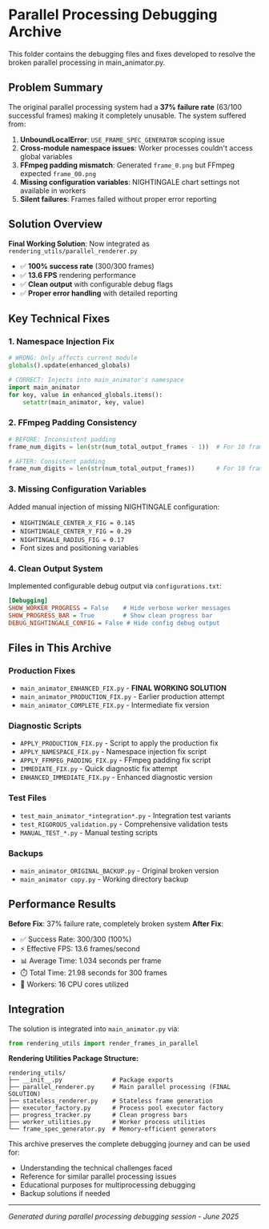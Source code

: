 # Parallel Processing Debugging Archive

This folder contains the debugging files and fixes developed to resolve the broken parallel processing in main_animator.py.

## Problem Summary

The original parallel processing system had a **37% failure rate** (63/100 successful frames) making it completely unusable. The system suffered from:

1. **UnboundLocalError**: `USE_FRAME_SPEC_GENERATOR` scoping issue
2. **Cross-module namespace issues**: Worker processes couldn't access global variables
3. **FFmpeg padding mismatch**: Generated `frame_0.png` but FFmpeg expected `frame_00.png`
4. **Missing configuration variables**: NIGHTINGALE chart settings not available in workers
5. **Silent failures**: Frames failed without proper error reporting

## Solution Overview

**Final Working Solution**: Now integrated as `rendering_utils/parallel_renderer.py`
- ✅ **100% success rate** (300/300 frames)
- ✅ **13.6 FPS** rendering performance  
- ✅ **Clean output** with configurable debug flags
- ✅ **Proper error handling** with detailed reporting

## Key Technical Fixes

### 1. Namespace Injection Fix
```python
# WRONG: Only affects current module
globals().update(enhanced_globals)

# CORRECT: Injects into main_animator's namespace
import main_animator
for key, value in enhanced_globals.items():
    setattr(main_animator, key, value)
```

### 2. FFmpeg Padding Consistency  
```python
# BEFORE: Inconsistent padding
frame_num_digits = len(str(num_total_output_frames - 1))  # For 10 frames: 1 digit

# AFTER: Consistent padding  
frame_num_digits = len(str(num_total_output_frames))      # For 10 frames: 2 digits
```

### 3. Missing Configuration Variables
Added manual injection of missing NIGHTINGALE configuration:
- `NIGHTINGALE_CENTER_X_FIG = 0.145`
- `NIGHTINGALE_CENTER_Y_FIG = 0.29` 
- `NIGHTINGALE_RADIUS_FIG = 0.17`
- Font sizes and positioning variables

### 4. Clean Output System
Implemented configurable debug output via `configurations.txt`:
```ini
[Debugging]
SHOW_WORKER_PROGRESS = False    # Hide verbose worker messages
SHOW_PROGRESS_BAR = True        # Show clean progress bar
DEBUG_NIGHTINGALE_CONFIG = False # Hide config debug output
```

## Files in This Archive

### Production Fixes
- `main_animator_ENHANCED_FIX.py` - **FINAL WORKING SOLUTION**
- `main_animator_PRODUCTION_FIX.py` - Earlier production attempt
- `main_animator_COMPLETE_FIX.py` - Intermediate fix version

### Diagnostic Scripts  
- `APPLY_PRODUCTION_FIX.py` - Script to apply the production fix
- `APPLY_NAMESPACE_FIX.py` - Namespace injection fix script
- `APPLY_FFMPEG_PADDING_FIX.py` - FFmpeg padding fix script
- `IMMEDIATE_FIX.py` - Quick diagnostic fix attempt
- `ENHANCED_IMMEDIATE_FIX.py` - Enhanced diagnostic version

### Test Files
- `test_main_animator_*integration*.py` - Integration test variants
- `test_RIGOROUS_validation.py` - Comprehensive validation tests
- `MANUAL_TEST_*.py` - Manual testing scripts

### Backups
- `main_animator_ORIGINAL_BACKUP.py` - Original broken version
- `main_animator copy.py` - Working directory backup

## Performance Results

**Before Fix**: 37% failure rate, completely broken system
**After Fix**: 
- ✅ Success Rate: 300/300 (100%)
- ⚡ Effective FPS: 13.6 frames/second
- 📊 Average Time: 1.034 seconds per frame  
- ⏱️ Total Time: 21.98 seconds for 300 frames
- 🔧 Workers: 16 CPU cores utilized

## Integration

The solution is integrated into `main_animator.py` via:
```python
from rendering_utils import render_frames_in_parallel
```

**Rendering Utilities Package Structure:**
```
rendering_utils/
├── __init__.py              # Package exports
├── parallel_renderer.py     # Main parallel processing (FINAL SOLUTION)
├── stateless_renderer.py    # Stateless frame generation
├── executor_factory.py      # Process pool executor factory
├── progress_tracker.py      # Clean progress bars
├── worker_utilities.py      # Worker process utilities  
└── frame_spec_generator.py  # Memory-efficient generators
```

This archive preserves the complete debugging journey and can be used for:
- Understanding the technical challenges faced
- Reference for similar parallel processing issues
- Educational purposes for multiprocessing debugging
- Backup solutions if needed

---
*Generated during parallel processing debugging session - June 2025*